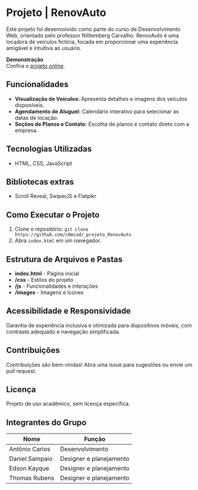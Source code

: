 # Projeto | RenovAuto

Este projeto foi desenvolvido como parte do curso de Desenvolvimento Web, orientado pelo professor Nilltemberg Carvalho. RenovAuto é uma locadora de veículos fictícia, focada em proporcionar uma experiência amigável e intuitiva ao usuário.

**Demonstração**  
Confira o [projeto online](https://projeto-renov-auto.vercel.app).

## Funcionalidades
- **Visualização de Veículos:** Apresenta detalhes e imagens dos veículos disponíveis.
- **Agendamento de Aluguel:** Calendário interativo para selecionar as datas de locação.
- **Seções de Planos e Contato:** Escolha de planos e contato direto com a empresa.

## Tecnologias Utilizadas
- HTML, CSS, JavaScript

## Bibliotecas extras
- Scroll Reveal, SwiperJS e Flatpikr

## Como Executar o Projeto
1. Clone o repositório: `git clone https://github.com/c0mcod/_projeto_RenovAuto`
2. Abra `index.html` em um navegador.

## Estrutura de Arquivos e Pastas
- **index.html** - Página inicial
- **/css** - Estilos do projeto
- **/js** - Funcionalidades e interações
- **/images** - Imagens e ícones

## Acessibilidade e Responsividade
Garantia de experiência inclusiva e otimizada para dispositivos móveis, com contraste adequado e navegação simplificada.

## Contribuições
Contribuições são bem-vindas! Abra uma issue para sugestões ou envie um pull request.

## Licença
Projeto de uso acadêmico, sem licença específica.

## Integrantes do Grupo

| Nome            | Função                  |
|-----------------|-------------------------|
| Antônio Carlos  | Desenvolvimento         |
| Daniel Sampaio  | Designer e planejamento |
| Edson Kayque    | Designer e planejamento |
| Thomas Rubens   | Designer e planejamento |
